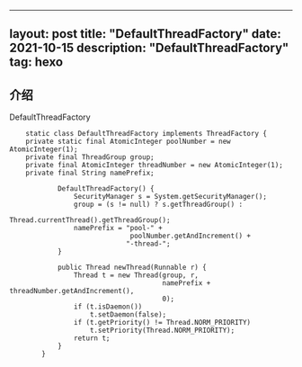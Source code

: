 






---
layout: post
title: "DefaultThreadFactory"
date: 2021-10-15
description: "DefaultThreadFactory"
tag: hexo
---   
## 介绍
DefaultThreadFactory






        static class DefaultThreadFactory implements ThreadFactory {
        private static final AtomicInteger poolNumber = new AtomicInteger(1);
        private final ThreadGroup group;
        private final AtomicInteger threadNumber = new AtomicInteger(1);
        private final String namePrefix;
        
                DefaultThreadFactory() {
                    SecurityManager s = System.getSecurityManager();
                    group = (s != null) ? s.getThreadGroup() :
                                          Thread.currentThread().getThreadGroup();
                    namePrefix = "pool-" +
                                  poolNumber.getAndIncrement() +
                                 "-thread-";
                }
        
                public Thread newThread(Runnable r) {
                    Thread t = new Thread(group, r,
                                          namePrefix + threadNumber.getAndIncrement(),
                                          0);
                    if (t.isDaemon())
                        t.setDaemon(false);
                    if (t.getPriority() != Thread.NORM_PRIORITY)
                        t.setPriority(Thread.NORM_PRIORITY);
                    return t;
                }
            }
